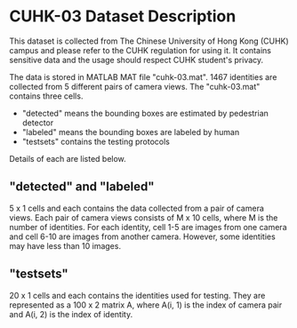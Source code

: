 CUHK-03 Dataset Description
===========================
This dataset is collected from The Chinese University of Hong Kong (CUHK) campus
and please refer to the CUHK regulation for using it. It contains sensitive data
and the usage should respect CUHK student's privacy.

The data is stored in MATLAB MAT file "cuhk-03.mat". 1467 identities are
collected from 5 different pairs of camera views. The "cuhk-03.mat" contains
three cells.

-   "detected" means the bounding boxes are estimated by pedestrian detector
-   "labeled" means the bounding boxes are labeled by human
-   "testsets" contains the testing protocols

Details of each are listed below.

"detected" and "labeled"
------------------------
5 x 1 cells and each contains the data collected from a pair of camera views.
Each pair of camera views consists of M x 10 cells, where M is the number of
identities. For each identity, cell 1-5 are images from one camera and cell 6-10
are images from another camera. However, some identities may have less than 10
images.

"testsets"
----------
20 x 1 cells and each contains the identities used for testing. They are
represented as a 100 x 2 matrix A, where A(i, 1) is the index of camera pair and
A(i, 2) is the index of identity.
